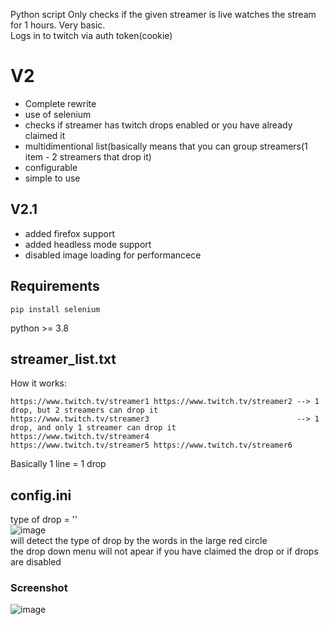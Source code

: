Python script
Only checks if the given streamer is live 
watches the stream for 1 hours. Very basic.<br/>
Logs in to twitch via auth token(cookie)<br/>
# V2
* Complete rewrite
* use of selenium
* checks if streamer has twitch drops enabled or you have already claimed it
* multidimentional list(basically means that you can group streamers(1 item - 2 streamers that drop it)
* configurable
* simple to use
## V2.1
* added firefox support
* added headless mode support
* disabled image loading for performancece
## Requirements
```
pip install selenium
```
python >= 3.8
 
## streamer_list.txt
How it works:
```
https://www.twitch.tv/streamer1 https://www.twitch.tv/streamer2 --> 1 drop, but 2 streamers can drop it
https://www.twitch.tv/streamer3                                 --> 1 drop, and only 1 streamer can drop it
https://www.twitch.tv/streamer4
https://www.twitch.tv/streamer5 https://www.twitch.tv/streamer6  
``` 
Basically 1 line = 1 drop
## config.ini
type of drop = ''<br/>
![image](https://github.com/user-attachments/assets/1b212ccf-7a9c-4afb-be32-e1977b0050d3)<br/>
will detect the type of drop by the words in the large red circle<br/>
the drop down menu will not apear if you have claimed the drop or if drops are disabled
### Screenshot
![image](https://github.com/user-attachments/assets/da3411d2-9015-44ad-9160-ef56e775275f)
